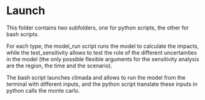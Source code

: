 # Launch

This folder contains two subfolders, one for python scripts, the other for bash scripts. 

For each type, the model_run script runs the model to calculate the impacts, while the test_sensitivity allows to test
the role of the different uncertainties in the model (the only possible flexible arguments for the sensitivity analysis are the region, the time and the scenario). 

The bash script launches climada and allows to run the model from the terminal with different inputs, 
and the python script translate these inputs in python calls the monte carlo.
